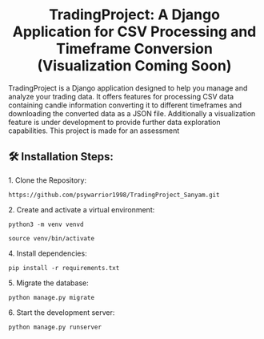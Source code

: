 <h1 align="center" id="title">TradingProject: A Django Application for CSV Processing and Timeframe Conversion (Visualization Coming Soon)</h1>

<p id="description">TradingProject is a Django application designed to help you manage and analyze your trading data. It offers features for processing CSV data containing candle information converting it to different timeframes and downloading the converted data as a JSON file. Additionally a visualization feature is under development to provide further data exploration capabilities. This project is made for an assessment</p>

<h2>🛠️ Installation Steps:</h2>

<p>1. Clone the Repository:</p>

```
https://github.com/psywarrior1998/TradingProject_Sanyam.git
```

<p>2. Create and activate a virtual environment:</p>

```
python3 -m venv venvd
```

```
source venv/bin/activate
```

<p>4. Install dependencies:</p>

```
pip install -r requirements.txt
```

<p>5. Migrate the database:</p>

```
python manage.py migrate
```

<p>6. Start the development server:</p>

```
python manage.py runserver
```
